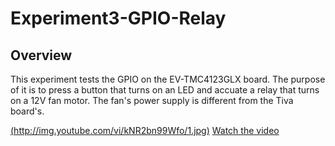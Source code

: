# Experiment3-GPIO-Relay

## Overview
This experiment tests the GPIO on the EV-TMC4123GLX board.  The purpose of it is to press a button that turns on an LED and accuate a relay that turns on a 12V fan motor.  The fan's power supply is different from the Tiva board's.

[(http://img.youtube.com/vi/kNR2bn99Wfo/1.jpg)](https://youtu.be/kNR2bn99Wfo)
[Watch the video](https://youtu.be/kNR2bn99Wfo)
